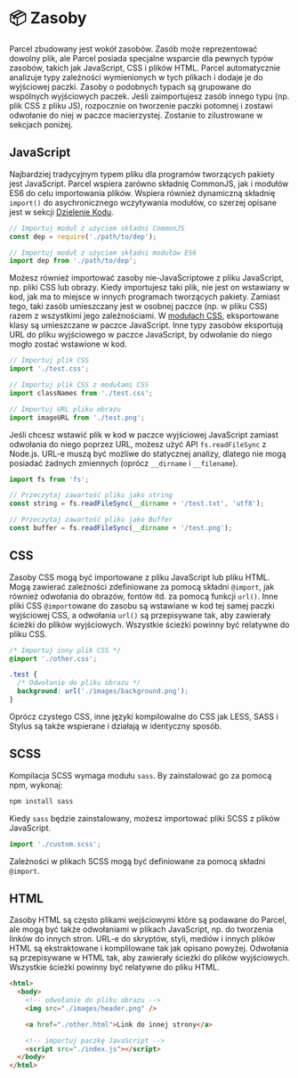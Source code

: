 # 📦 Zasoby

Parcel zbudowany jest wokół zasobów. Zasób może reprezentować dowolny plik, ale Parcel posiada specjalne wsparcie dla pewnych typów zasobów, takich jak JavaScript, CSS i plików HTML. Parcel automatycznie analizuje typy zależności wymienionych w tych plikach i dodaje je do wyjściowej paczki. Zasoby o podobnych typach są grupowane do wspólnych wyjściowych paczek. Jeśli zaimportujesz zasób innego typu (np. plik CSS z pliku JS), rozpocznie on tworzenie paczki potomnej i zostawi odwołanie do niej w paczce macierzystej. Zostanie to zilustrowane w sekcjach poniżej.

## JavaScript

Najbardziej tradycyjnym typem pliku dla programów tworzących pakiety jest JavaScript. Parcel wspiera zarówno składnię CommonJS, jak i modułów ES6 do celu importowania plików. Wspiera również dynamiczną składnię `import()` do asychronicznego wczytywania modułów, co szerzej opisane jest w sekcji [Dzielenie Kodu](code_splitting.html).

```javascript
// Importuj moduł z użyciem składni CommonJS
const dep = require('./path/to/dep');

// Importuj moduł z użyciem składni modułów ES6
import dep from './path/to/dep';
```

Możesz również importować zasoby nie-JavaScriptowe z pliku JavaScript, np. pliki CSS lub obrazy. Kiedy importujesz taki plik, nie jest on wstawiany w kod, jak ma to miejsce w innych programach tworzących pakiety. Zamiast tego, taki zasób umieszczany jest w osobnej paczce (np. w pliku CSS) razem z wszystkimi jego zależnościami. W [modułach CSS](https://github.com/css-modules/css-modules), eksportowane klasy są umieszczane w paczce JavaScript. Inne typy zasobów eksportują URL do pliku wyjściowego w paczce JavaScript, by odwołanie do niego mogło zostać wstawione w kod.

```javascript
// Importuj plik CSS
import './test.css';

// Importuj plik CSS z modułami CSS
import classNames from './test.css';

// Importuj URL pliku obrazu
import imageURL from './test.png';
```

Jeśli chcesz wstawić plik w kod w paczce wyjściowej JavaScript zamiast odwołania do niego poprzez URL, możesz użyć API `fs.readFileSync` z Node.js. URL-e muszą być możliwe do statycznej analizy, dlatego nie mogą posiadać żadnych zmiennych (oprócz `__dirname` i `__filename`).

```javascript
import fs from 'fs';

// Przeczytaj zawartość pliku jako string
const string = fs.readFileSync(__dirname + '/test.txt', 'utf8');

// Przeczytaj zawartość pliku jako Buffer
const buffer = fs.readFileSync(__dirname + '/test.png');
```

## CSS

Zasoby CSS mogą być importowane z pliku JavaScript lub pliku HTML. Mogą zawierać zależności zdefiniowane za pomocą składni `@import`, jak również odwołania do obrazów, fontów itd. za pomocą funkcji `url()`. Inne pliki CSS `@import`owane do zasobu są wstawiane w kod tej samej paczki wyjściowej CSS, a odwołania `url()` są przepisywane tak, aby zawierały ścieżki do plików wyjściowych. Wszystkie ścieżki powinny być relatywne do pliku CSS.

```css
/* Importuj inny plik CSS */
@import './other.css';

.test {
  /* Odwołanie do pliku obrazu */
  background: url('./images/background.png');
}
```

Oprócz czystego CSS, inne języki kompilowalne do CSS jak LESS, SASS i Stylus są także wspierane i działają w identyczny sposób.

## SCSS

Kompilacja SCSS wymaga modułu `sass`. By zainstalować go za pomocą npm, wykonaj:

```bash
npm install sass
```

Kiedy `sass` będzie zainstalowany, możesz importować pliki SCSS z plików JavaScript.

```javascript
import './custom.scss';
```

Zależności w plikach SCSS mogą być definiowane za pomocą składni `@import`.

## HTML

Zasoby HTML są często plikami wejściowymi które są podawane do Parcel, ale mogą być także odwołaniami w plikach JavaScript, np. do tworzenia linków do innych stron. URL-e do skryptów, styli, mediów i innych plików HTML są ekstraktowane i komplilowane tak jak opisano powyżej. Odwołania są przepisywane w HTML tak, aby zawierały ścieżki do plików wyjściowych. Wszystkie ścieżki powinny być relatywne do pliku HTML.

```html
<html>
  <body>
    <!-- odwołanie do pliku obrazu -->
    <img src="./images/header.png" />

    <a href="./other.html">Link do innej strony</a>

    <!-- importuj paczkę JavaScript -->
    <script src="./index.js"></script>
  </body>
</html>
```
